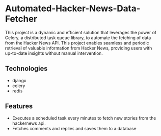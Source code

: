 # Automated-Hacker-News-Data-Fetcher
This project is a dynamic and efficient solution that leverages the power of Celery, a distributed task queue library, to automate the fetching of data from the Hacker News API. This project enables seamless and periodic retrieval of valuable information from Hacker News, providing users with up-to-date insights without manual intervention.

## Technologies
* django
* celery
* redis

## Features
 * Executes a scheduled task every minutes to fetch new stories from the hackernews api.
 * Fetches comments and replies and saves them to a database
 
